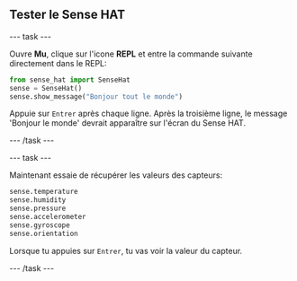 ## Tester le Sense HAT

\--- task \---

Ouvre **Mu**, clique sur l'icone **REPL** et entre la commande suivante directement dans le REPL:

```python
from sense_hat import SenseHat
sense = SenseHat()
sense.show_message("Bonjour tout le monde")
```

Appuie sur `Entrer` après chaque ligne. Après la troisième ligne, le message 'Bonjour le monde' devrait apparaître sur l'écran du Sense HAT.

\--- /task \---

\--- task \---

Maintenant essaie de récupérer les valeurs des capteurs:

```python
sense.temperature
sense.humidity
sense.pressure
sense.accelerometer
sense.gyroscope
sense.orientation
```

Lorsque tu appuies sur `Entrer`, tu vas voir la valeur du capteur.

\--- /task \---
